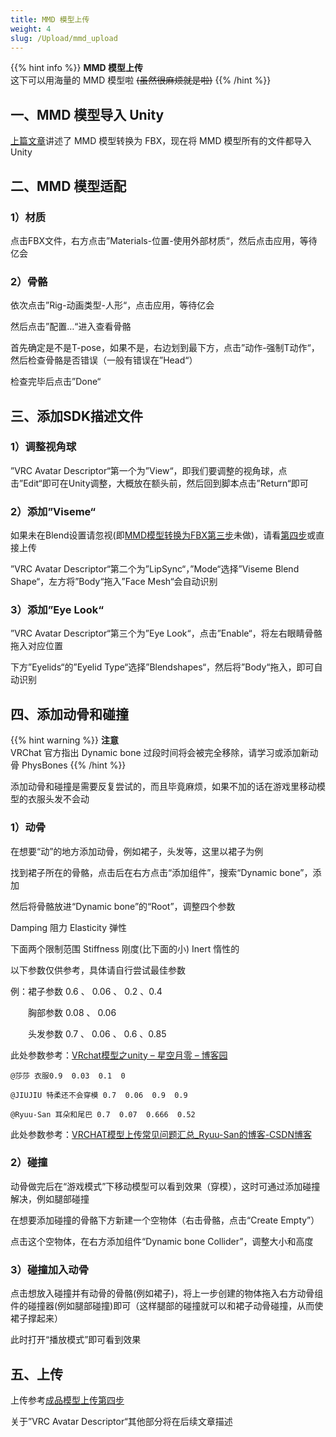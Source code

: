```yaml
---
title: MMD 模型上传
weight: 4
slug: /Upload/mmd_upload
---
```


{{% hint info %}}
**MMD 模型上传**  
这下可以用海量的 MMD 模型啦 ~~(虽然很麻烦就是啦)~~
{{% /hint %}}

## 一、MMD 模型导入 Unity

[上篇文章](/upload/mmd_to_fbx)讲述了 MMD 模型转换为 FBX，现在将 MMD 模型所有的文件都导入 Unity

## 二、MMD 模型适配

### 1）材质

点击FBX文件，右方点击”Materials-位置-使用外部材质“，然后点击应用，等待亿会

### 2）骨骼

依次点击”Rig-动画类型-人形“，点击应用，等待亿会

然后点击”配置…“进入查看骨骼

首先确定是不是T-pose，如果不是，右边划到最下方，点击”动作-强制T动作“，然后检查骨骼是否错误（一般有错误在”Head“）

检查完毕后点击”Done“

## 三、添加SDK描述文件

### 1）调整视角球

”VRC Avatar Descriptor“第一个为”View“，即我们要调整的视角球，点击”Edit“即可在Unity调整，大概放在额头前，然后回到脚本点击”Return“即可

### 2）添加”Viseme“

如果未在Blend设置请忽视(即[MMD模型转换为FBX第三步](/upload/mmd_to_fbx/#%E4%B8%89%E8%BF%9B%E4%B8%80%E6%AD%A5%E5%A4%84%E7%90%86)未做)，请看[第四步](/upload/mmd_upload/#%E5%9B%9B%E6%B7%BB%E5%8A%A0%E5%8A%A8%E9%AA%A8%E5%92%8C%E7%A2%B0%E6%92%9E)或直接上传

”VRC Avatar Descriptor“第二个为”LipSync“，”Mode“选择”Viseme Blend Shape“，左方将”Body“拖入”Face Mesh“会自动识别

### 3）添加”Eye Look“

”VRC Avatar Descriptor“第三个为”Eye Look“，点击”Enable“，将左右眼睛骨骼拖入对应位置

下方”Eyelids“的”Eyelid Type“选择”Blendshapes“，然后将”Body“拖入，即可自动识别

## 四、添加动骨和碰撞

{{% hint warning %}}
**注意**  
VRChat 官方指出 Dynamic bone 过段时间将会被完全移除，请学习或添加新动骨 PhysBones
{{% /hint %}}

添加动骨和碰撞是需要反复尝试的，而且毕竟麻烦，如果不加的话在游戏里移动模型的衣服头发不会动

### 1）动骨

在想要“动”的地方添加动骨，例如裙子，头发等，这里以裙子为例

找到裙子所在的骨骼，点击后在右方点击“添加组件”，搜索“Dynamic bone”，添加

然后将骨骼放进“Dynamic bone”的“Root”，调整四个参数

Damping  阻力
Elasticity  弹性

下面两个限制范围
Stiffness   刚度(比下面的小)
Inert      惰性的

以下参数仅供参考，具体请自行尝试最佳参数

例：裙子参数 0.6 、 0.06 、 0.2 、0.4

　　胸部参数 0.08 、 0.06

　　头发参数 0.7 、 0.06 、 0.6 、0.85

此处参数参考：[VRchat模型之unity – 星空月零 – 博客园](https://www.cnblogs.com/raitorei/p/12008887.html)

    @莎莎 衣服0.9  0.03  0.1  0

    @JIUJIU 特柔还不会穿模 0.7  0.06  0.9  0.9

    @Ryuu-San 耳朵和尾巴 0.7  0.07  0.666  0.52

此处参数参考：[VRCHAT模型上传常见问题汇总_Ryuu-San的博客-CSDN博客](https://blog.csdn.net/TopOnelong/article/details/79002465)

### 2）碰撞

动骨做完后在“游戏模式”下移动模型可以看到效果（穿模），这时可通过添加碰撞解决，例如腿部碰撞

在想要添加碰撞的骨骼下方新建一个空物体（右击骨骼，点击“Create Empty”）

点击这个空物体，在右方添加组件“Dynamic bone Collider”，调整大小和高度

### 3）碰撞加入动骨

点击想放入碰撞并有动骨的骨骼(例如裙子)，将上一步创建的物体拖入右方动骨组件的碰撞器(例如腿部碰撞)即可（这样腿部的碰撞就可以和裙子动骨碰撞，从而使裙子撑起来）

此时打开“播放模式”即可看到效果

## 五、上传

上传参考[成品模型上传第四步](/upload/upload/#%E5%9B%9B%E4%B8%8A%E4%BC%A0%E6%A8%A1%E5%9E%8B)

关于”VRC Avatar Descriptor“其他部分将在后续文章描述
